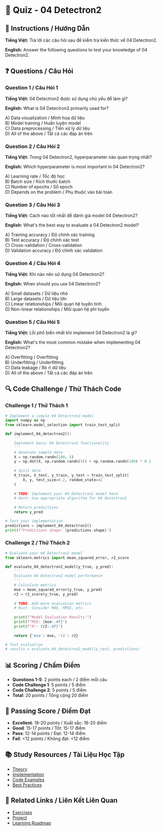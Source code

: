 # 🧠 Quiz - 04 Detectron2

## 📝 Instructions / Hướng Dẫn

**Tiếng Việt:** Trả lời các câu hỏi sau để kiểm tra kiến thức về 04 Detectron2.

**English:** Answer the following questions to test your knowledge of 04 Detectron2.

## ❓ Questions / Câu Hỏi

### Question 1 / Câu Hỏi 1
**Tiếng Việt:** 04 Detectron2 được sử dụng chủ yếu để làm gì?

**English:** What is 04 Detectron2 primarily used for?

A) Data visualization / Minh họa dữ liệu  
B) Model training / Huấn luyện model  
C) Data preprocessing / Tiền xử lý dữ liệu  
D) All of the above / Tất cả các đáp án trên

### Question 2 / Câu Hỏi 2
**Tiếng Việt:** Trong 04 Detectron2, hyperparameter nào quan trọng nhất?

**English:** Which hyperparameter is most important in 04 Detectron2?

A) Learning rate / Tốc độ học  
B) Batch size / Kích thước batch  
C) Number of epochs / Số epoch  
D) Depends on the problem / Phụ thuộc vào bài toán

### Question 3 / Câu Hỏi 3
**Tiếng Việt:** Cách nào tốt nhất để đánh giá model 04 Detectron2?

**English:** What's the best way to evaluate a 04 Detectron2 model?

A) Training accuracy / Độ chính xác training  
B) Test accuracy / Độ chính xác test  
C) Cross-validation / Cross-validation  
D) Validation accuracy / Độ chính xác validation

### Question 4 / Câu Hỏi 4
**Tiếng Việt:** Khi nào nên sử dụng 04 Detectron2?

**English:** When should you use 04 Detectron2?

A) Small datasets / Dữ liệu nhỏ  
B) Large datasets / Dữ liệu lớn  
C) Linear relationships / Mối quan hệ tuyến tính  
D) Non-linear relationships / Mối quan hệ phi tuyến

### Question 5 / Câu Hỏi 5
**Tiếng Việt:** Lỗi phổ biến nhất khi implement 04 Detectron2 là gì?

**English:** What's the most common mistake when implementing 04 Detectron2?

A) Overfitting / Overfitting  
B) Underfitting / Underfitting  
C) Data leakage / Rò rỉ dữ liệu  
D) All of the above / Tất cả các đáp án trên

## 🔍 Code Challenge / Thử Thách Code

### Challenge 1 / Thử Thách 1
```python
# Implement a simple 04 Detectron2 model
import numpy as np
from sklearn.model_selection import train_test_split

def implement_04_detectron2():
    '''
    Implement basic 04 Detectron2 functionality
    '''
    # Generate sample data
    X = np.random.randn(100, 5)
    y = np.dot(X, np.random.randn(5)) + np.random.randn(100) * 0.1
    
    # Split data
    X_train, X_test, y_train, y_test = train_test_split(
        X, y, test_size=0.2, random_state=42
    )
    
    # TODO: Implement your 04 Detectron2 model here
    # Hint: Use appropriate algorithm for 04 Detectron2
    
    # Return predictions
    return y_pred

# Test your implementation
predictions = implement_04_detectron2()
print(f"Predictions shape: {predictions.shape}")
```

### Challenge 2 / Thử Thách 2
```python
# Evaluate your 04 Detectron2 model
from sklearn.metrics import mean_squared_error, r2_score

def evaluate_04_detectron2_model(y_true, y_pred):
    '''
    Evaluate 04 Detectron2 model performance
    '''
    # Calculate metrics
    mse = mean_squared_error(y_true, y_pred)
    r2 = r2_score(y_true, y_pred)
    
    # TODO: Add more evaluation metrics
    # Hint: Consider MAE, RMSE, etc.
    
    print(f"Model Evaluation Results:")
    print(f"MSE: {mse:.4f}")
    print(f"R²: {r2:.4f}")
    
    return {'mse': mse, 'r2': r2}

# Test evaluation
# results = evaluate_04_detectron2_model(y_test, predictions)
```

## 📊 Scoring / Chấm Điểm

- **Questions 1-5**: 2 points each / 2 điểm mỗi câu
- **Code Challenge 1**: 5 points / 5 điểm
- **Code Challenge 2**: 5 points / 5 điểm
- **Total**: 20 points / Tổng cộng 20 điểm

## 🎯 Passing Score / Điểm Đạt

- **Excellent**: 18-20 points / Xuất sắc: 18-20 điểm
- **Good**: 15-17 points / Tốt: 15-17 điểm  
- **Pass**: 12-14 points / Đạt: 12-14 điểm
- **Fail**: <12 points / Không đạt: <12 điểm

## 📚 Study Resources / Tài Liệu Học Tập

- [Theory](./THEORY_04_detectron2.md)
- [Implementation](./IMPLEMENTATION_04_detectron2.md)
- [Code Examples](./CODE_EXAMPLES_04_detectron2.md)
- [Best Practices](./BEST_PRACTICES_04_detectron2.md)

## 🔗 Related Links / Liên Kết Liên Quan

- [Exercises](./EXERCISES_04_detectron2.md)
- [Project](./PROJECT_04_detectron2.md)
- [Learning Roadmap](./LEARNING_ROADMAP_04_detectron2.md)
